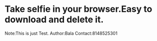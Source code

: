 # Take selfie in your browser.Easy to download and delete it.

Note:This is just Test.
Author:Bala
Contact:8148525301
